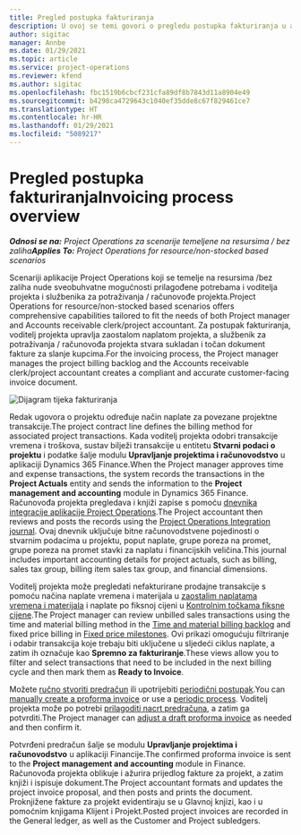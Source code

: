 ```yaml
---
title: Pregled postupka fakturiranja
description: U ovoj se temi govori o pregledu postupka fakturiranja u aplikaciji Project Operations za scenarije temeljene na resursima / bez zaliha.
author: sigitac
manager: Annbe
ms.date: 01/29/2021
ms.topic: article
ms.service: project-operations
ms.reviewer: kfend
ms.author: sigitac
ms.openlocfilehash: fbc1519b6cbcf231cfa89df8b7843d11a8904e49
ms.sourcegitcommit: b4298ca4729643c1040ef35dde8c67f829461ce7
ms.translationtype: HT
ms.contentlocale: hr-HR
ms.lasthandoff: 01/29/2021
ms.locfileid: "5089217"
---
```

# <a name="invoicing-process-overview"></a><span data-ttu-id="b83d6-103">Pregled postupka fakturiranja</span><span class="sxs-lookup"><span data-stu-id="b83d6-103">Invoicing process overview</span></span>

<span data-ttu-id="b83d6-104">_**Odnosi se na:** Project Operations za scenarije temeljene na resursima / bez zaliha_</span><span class="sxs-lookup"><span data-stu-id="b83d6-104">_**Applies To:** Project Operations for resource/non-stocked based scenarios_</span></span>

<span data-ttu-id="b83d6-105">Scenariji aplikacije Project Operations koji se temelje na resursima /bez zaliha nude sveobuhvatne mogućnosti prilagođene potrebama i voditelja projekta i službenika za potraživanja / računovođe projekta.</span><span class="sxs-lookup"><span data-stu-id="b83d6-105">Project Operations for resource/non-stocked based scenarios offers comprehensive capabilities tailored to fit the needs of both Project manager and Accounts receivable clerk/project accountant.</span></span> <span data-ttu-id="b83d6-106">Za postupak fakturiranja, voditelj projekta upravlja zaostalom naplatom projekta, a službenik za potraživanja / računovođa projekta stvara sukladan i točan dokument fakture za slanje kupcima.</span><span class="sxs-lookup"><span data-stu-id="b83d6-106">For the invoicing process, the Project manager manages the project billing backlog and the Accounts receivable clerk/project accountant creates a compliant and accurate customer-facing invoice document.</span></span>

![Dijagram tijeka fakturiranja](./media/invoicing-flow.png)

<span data-ttu-id="b83d6-108">Redak ugovora o projektu određuje način naplate za povezane projektne transakcije.</span><span class="sxs-lookup"><span data-stu-id="b83d6-108">The project contract line defines the billing method for associated project transactions.</span></span> <span data-ttu-id="b83d6-109">Kada voditelj projekta odobri transakcije vremena i troškova, sustav bilježi transakcije u entitetu **Stvarni podaci o projektu** i podatke šalje modulu **Upravljanje projektima i računovodstvo** u aplikaciji Dynamics 365 Finance.</span><span class="sxs-lookup"><span data-stu-id="b83d6-109">When the Project manager approves time and expense transactions, the system records the transactions in the **Project Actuals** entity and sends the information to the **Project management and accounting** module in Dynamics 365 Finance.</span></span> <span data-ttu-id="b83d6-110">Računovođa projekta pregledava i knjiži zapise s pomoću [dnevnika integracije aplikacije Project Operations](../project-accounting/project-operations-integration-journal.md).</span><span class="sxs-lookup"><span data-stu-id="b83d6-110">The Project accountant then reviews and posts the records using the [Project Operations Integration journal](../project-accounting/project-operations-integration-journal.md).</span></span> <span data-ttu-id="b83d6-111">Ovaj dnevnik uključuje bitne računovodstvene pojedinosti o stvarnim podacima u projektu, poput naplate, grupe poreza na promet, grupe poreza na promet stavki za naplatu i financijskih veličina.</span><span class="sxs-lookup"><span data-stu-id="b83d6-111">This journal includes important accounting details for project actuals, such as billing, sales tax group, billing item sales tax group, and financial dimensions.</span></span>

<span data-ttu-id="b83d6-112">Voditelj projekta može pregledati nefakturirane prodajne transakcije s pomoću načina naplate vremena i materijala u [zaostalim naplatama vremena i materijala](../proforma-invoicing/manage-billing-backlog.md#time-and-material-billing-backlog) i naplate po fiksnoj cijeni u [Kontrolnim točkama fiksne cijene](../proforma-invoicing/manage-billing-backlog.md#fixed-price-milestones).</span><span class="sxs-lookup"><span data-stu-id="b83d6-112">The Project manager can review unbilled sales transactions using the time and material billing method in the [Time and material billing backlog](../proforma-invoicing/manage-billing-backlog.md#time-and-material-billing-backlog) and fixed price billing in [Fixed price milestones](../proforma-invoicing/manage-billing-backlog.md#fixed-price-milestones).</span></span> <span data-ttu-id="b83d6-113">Ovi prikazi omogućuju filtriranje i odabir transakcija koje trebaju biti uključene u sljedeći ciklus naplate, a zatim ih označuje kao **Spremno za fakturiranje**.</span><span class="sxs-lookup"><span data-stu-id="b83d6-113">These views allow you to filter and select transactions that need to be included in the next billing cycle and then mark them as **Ready to Invoice**.</span></span>

<span data-ttu-id="b83d6-114">Možete [ručno stvoriti predračun](../proforma-invoicing/create-manual-proforma-invoice.md) ili upotrijebiti [periodični postupak](../proforma-invoicing/configure-automated-invoice-creation.md).</span><span class="sxs-lookup"><span data-stu-id="b83d6-114">You can [manually create a proforma invoice](../proforma-invoicing/create-manual-proforma-invoice.md) or use a [periodic process](../proforma-invoicing/configure-automated-invoice-creation.md).</span></span> <span data-ttu-id="b83d6-115">Voditelj projekta može po potrebi [prilagoditi nacrt predračuna](../proforma-invoicing/manage-proforma-invoice.md), a zatim ga potvrditi.</span><span class="sxs-lookup"><span data-stu-id="b83d6-115">The Project manager can [adjust a draft proforma invoice](../proforma-invoicing/manage-proforma-invoice.md) as needed and then confirm it.</span></span>

<span data-ttu-id="b83d6-116">Potvrđeni predračun šalje se modulu **Upravljanje projektima i računovodstvo** u aplikaciji Financije.</span><span class="sxs-lookup"><span data-stu-id="b83d6-116">The confirmed proforma invoice is sent to the **Project management and accounting** module in Finance.</span></span> <span data-ttu-id="b83d6-117">Računovođa projekta oblikuje i ažurira prijedlog fakture za projekt, a zatim knjiži i ispisuje dokument.</span><span class="sxs-lookup"><span data-stu-id="b83d6-117">The Project accountant formats and updates the project invoice proposal, and then posts and prints the document.</span></span> <span data-ttu-id="b83d6-118">Proknjižene fakture za projekt evidentiraju se u Glavnoj knjizi, kao i u pomoćnim knjigama Klijent i Projekt.</span><span class="sxs-lookup"><span data-stu-id="b83d6-118">Posted project invoices are recorded in the General ledger, as well as the Customer and Project subledgers.</span></span>
